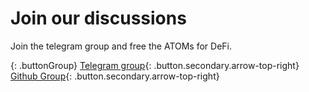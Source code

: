 # Join our discussions
Join the telegram group and free the ATOMs for DeFi.

{: .buttonGroup}
[Telegram group](http://www.google.com){: .button.secondary.arrow-top-right}
[Github Group](http://www.google.com){: .button.secondary.arrow-top-right}


